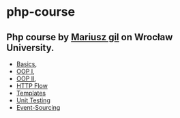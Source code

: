 # php-course

## Php course by [Mariusz gil](https://github.com/mariuszgil/designing-and-implementing-php-apps-course) on Wrocław University.

- [Basics](1-Basics),
- [OOP I](2-OOP-I),
- [OOP II](3-OOP-II),
- [HTTP Flow](4-Http-Flow)
- [Templates](5-Templates)
- [Unit Testing](6-Unit-Testing)
- [Event-Sourcing](7-Event-Sourcing)
